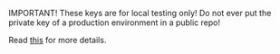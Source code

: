 IMPORTANT! These keys are for local testing only! Do not ever put the private
key of a production environment in a public repo!

Read [this](http://www.hacksparrow.com/node-js-https-ssl-certificate.html) for
more details.

